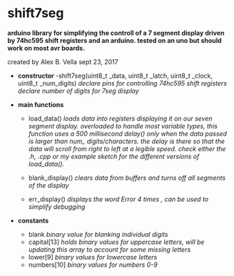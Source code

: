 # shift7seg
**arduino library for simplifying the controll of a 7 segment display driven by 74hc595 shift registers and an arduino.
tested on an uno but should work on most avr boards.**

created by Alex B. Vella sept 23, 2017

- **constructor**
  -shift7seg(uint8_t _data, uint8_t _latch, uint8_t _clock, uint8_t _num_digits) 
	*declare pins for controlling 74hc595 shift registers
	 declare number of digits for 7seg display*

- **main functions**
  - load_data() *loads data into registers displaying it on our seven segment display. overloaded to handle 
                 most variable types, this function uses a 500 millisecond delay() only when the data passed
                 is larger than num_ digits/characters. the delay is there so that the data will scroll from right
                 to left at a legible speed. check either the .h, .cpp or my example sketch for the different 
                 versions of load_data().*
                
  - blank_display() *clears data from buffers and turns off all segments of the display*
                
  - err_display() *displays the word Error 4 times , can be used to simplify debugging*
               
- **constants** 
  - blank *binary value for blanking individual digits*
  - capital[13] *holds binary values for uppercase letters, will be updating this array to account for some missing letters*
  - lower[9] *binary values for lowercase letters*
  - numbers[10] *binary values for numbers 0-9*
